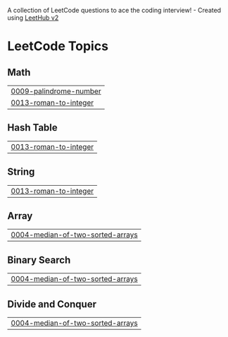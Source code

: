 A collection of LeetCode questions to ace the coding interview! - Created using [LeetHub v2](https://github.com/arunbhardwaj/LeetHub-2.0)
<!---LeetCode Topics Start-->
# LeetCode Topics
## Math
|  |
| ------- |
| [0009-palindrome-number](https://github.com/Sanjeeta2003/leetcode/tree/master/0009-palindrome-number) |
| [0013-roman-to-integer](https://github.com/Sanjeeta2003/leetcode/tree/master/0013-roman-to-integer) |
## Hash Table
|  |
| ------- |
| [0013-roman-to-integer](https://github.com/Sanjeeta2003/leetcode/tree/master/0013-roman-to-integer) |
## String
|  |
| ------- |
| [0013-roman-to-integer](https://github.com/Sanjeeta2003/leetcode/tree/master/0013-roman-to-integer) |
## Array
|  |
| ------- |
| [0004-median-of-two-sorted-arrays](https://github.com/Sanjeeta2003/leetcode/tree/master/0004-median-of-two-sorted-arrays) |
## Binary Search
|  |
| ------- |
| [0004-median-of-two-sorted-arrays](https://github.com/Sanjeeta2003/leetcode/tree/master/0004-median-of-two-sorted-arrays) |
## Divide and Conquer
|  |
| ------- |
| [0004-median-of-two-sorted-arrays](https://github.com/Sanjeeta2003/leetcode/tree/master/0004-median-of-two-sorted-arrays) |
<!---LeetCode Topics End-->
